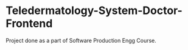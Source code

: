 # Teledermatology-System-Doctor-Frontend
Project done as a part of Software Production Engg Course. 
